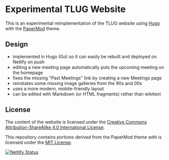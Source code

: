 # Experimental TLUG Website

This is an experimental reimplementation of the TLUG website
using [Hugo](https://gohugo.io/) with the
[PaperMod](https://github.com/adityatelange/hugo-PaperMod) theme.

## Design

- implemented in Hugo (Go) so it can easily be rebuilt and deployed on Netlify on push
- editing a new meeting page automatically puts the upcoming meeting on the homepage
- fixes the missing "Past Meetings" link by creating a new Meetings page
- reinstates some missing image galleries from the 90s and 00s
- uses a more modern, mobile-friendly layout
- can be edited with Markdown (or HTML fragments) rather than wikitext

## License

The content of the website is licensed under the [Creative Commons Attribution-ShareAlike 4.0 International License](https://creativecommons.org/licenses/by-sa/4.0/).

This repository contains portions derived from the PaperMod theme with is licensed under the [MIT License](https://opensource.org/licenses/MIT).

[![Netlify Status](https://api.netlify.com/api/v1/badges/87969890-6a80-436d-b53c-5e44c67d89b6/deploy-status)](https://app.netlify.com/projects/tlug-www/deploys)
